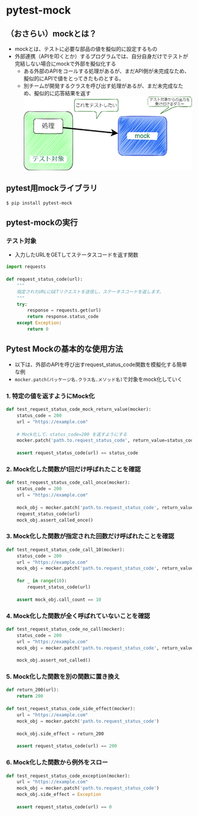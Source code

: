 # pytest-mock
## （おさらい）mockとは？
- mockとは、テストに必要な部品の値を擬似的に設定するもの
- 外部連携（APIを叩くとか）するプログラムでは、自分自身だけでテストが完結しない場合にmockで外部を擬似化する
    - ある外部のAPIをコールする処理があるが、まだAPI側が未完成なため、擬似的にAPIで値をとってきたものとする。
    - 別チームが開発するクラスを呼び出す処理があるが、まだ未完成なため、擬似的に応答結果を返す
    ![image](../lec01_PythonTestFramework/pic/mock.png)



## pytest用mockライブラリ
```shell script
$ pip install pytest-mock
```

## pytest-mockの実行
### テスト対象

- 入力したURLをGETしてステータスコードを返す関数

```python
import requests

def request_status_code(url):
    """
    指定されたURLにGETリクエストを送信し、ステータスコードを返します。
    """
    try:
        response = requests.get(url)
        return response.status_code
    except Exception:
        return 0
```

## Pytest Mockの基本的な使用方法
- 以下は、外部のAPIを呼び出すrequest_status_code関数を模擬化する簡単な例
- `mocker.patch(パッケージ名.クラス名.メソッド名)`で対象をmock化していく


### 1. **特定の値を返すようにMock化**
```python
def test_request_status_code_mock_return_value(mocker):
    status_code = 200
    url = "https://example.com"
    
    # Mock化して、status_code=200 を返すようにする
    mocker.patch('path.to.request_status_code', return_value=status_code)
    
    assert request_status_code(url) == status_code
```

### 2. **Mock化した関数が1回だけ呼ばれたことを確認**
```python
def test_request_status_code_call_once(mocker):
    status_code = 200
    url = "https://example.com"
    
    mock_obj = mocker.patch('path.to.request_status_code', return_value=status_code)
    request_status_code(url)
    mock_obj.assert_called_once()
```

### 3. **Mock化した関数が指定された回数だけ呼ばれたことを確認**
```python
def test_request_status_code_call_10(mocker):
    status_code = 200
    url = "https://example.com"
    mock_obj = mocker.patch('path.to.request_status_code', return_value=status_code)

    for _ in range(10):
        request_status_code(url)
    
    assert mock_obj.call_count == 10
```

### 4. **Mock化した関数が全く呼ばれていないことを確認**
```python
def test_request_status_code_no_call(mocker):
    status_code = 200
    url = "https://example.com"
    mock_obj = mocker.patch('path.to.request_status_code', return_value=status_code)

    mock_obj.assert_not_called()
```

### 5. **Mock化した関数を別の関数に置き換え**
```python
def return_200(url):
    return 200

def test_request_status_code_side_effect(mocker):
    url = "https://example.com"
    mock_obj = mocker.patch('path.to.request_status_code')

    mock_obj.side_effect = return_200

    assert request_status_code(url) == 200
```

### 6. **Mock化した関数から例外をスロー**
```python
def test_request_status_code_exception(mocker):
    url = "https://example.com"
    mock_obj = mocker.patch('path.to.request_status_code')
    mock_obj.side_effect = Exception

    assert request_status_code(url) == 0
```


